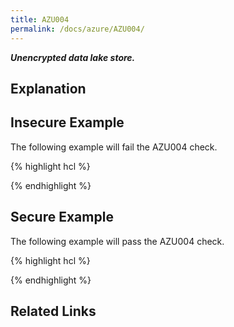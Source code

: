 ```yaml
---
title: AZU004
permalink: /docs/azure/AZU004/
---
```


***Unencrypted data lake store.***

## Explanation



## Insecure Example

The following example will fail the AZU004 check.

{% highlight hcl %}

{% endhighlight %}

## Secure Example

The following example will pass the AZU004 check.

{% highlight hcl %}

{% endhighlight %}

## Related Links


